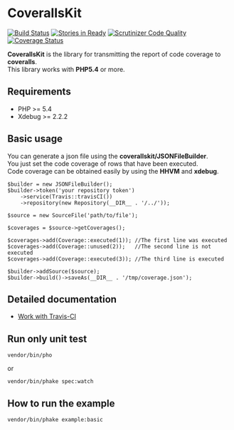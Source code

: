 CoverallsKit
====================================

[![Build Status](https://travis-ci.org/holyshared/coveralls-kit.png?branch=master)](https://travis-ci.org/holyshared/coveralls-kit)
[![Stories in Ready](https://badge.waffle.io/holyshared/coveralls-kit.png?label=ready&title=Ready)](https://waffle.io/holyshared/coveralls-kit)
[![Scrutinizer Code Quality](https://scrutinizer-ci.com/g/holyshared/coveralls-kit/badges/quality-score.png?s=659a62f282026153701b67aadcb2398529c9495d)](https://scrutinizer-ci.com/g/holyshared/coveralls-kit/)
[![Coverage Status](https://coveralls.io/repos/holyshared/coveralls-kit/badge.png?branch=master)](https://coveralls.io/r/holyshared/coveralls-kit?branch=master)

**CoverallsKit** is the library for transmitting the report of code coverage to **coveralls**.  
This library works with **PHP5.4** or more.

Requirements
------------------------------------

* PHP >= 5.4
* Xdebug >= 2.2.2

Basic usage
------------------------------------

You can generate a json file using the **coverallskit/JSONFileBuilder**.  
You just set the code coverage of rows that have been executed.  
Code coverage can be obtained easily by using the **HHVM** and **xdebug**.

	$builder = new JSONFileBuilder();
	$builder->token('your repository token')
		->service(Travis::travisCI())
		->repository(new Repository(__DIR__ . '/../'));

	$source = new SourceFile('path/to/file');

	$coverages = $source->getCoverages();

	$coverages->add(Coverage::executed(1));	//The first line was executed
	$coverages->add(Coverage::unused(2));	//The second line is not executed
	$coverages->add(Coverage::executed(3));	//The third line is executed

	$builder->addSource($source);
	$builder->build()->saveAs(__DIR__ . '/tmp/coverage.json');


Detailed documentation
-----------------------------------

* [Work with Travis-CI](docs/travis-ci.md)


Run only unit test
------------------------------------

	vendor/bin/pho

or

	vendor/bin/phake spec:watch

How to run the example
------------------------------------

	vendor/bin/phake example:basic

